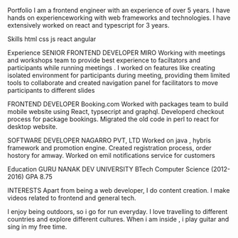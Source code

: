 Portfolio
I am a frontend engineer with an experience of over 5 years. I have hands on experienceworking with web frameworks and technologies. I have extensively worked on react and typescript for 3 years.

Skills
html css js react angular

Experience
SENIOR FRONTEND DEVELOPER
MIRO
Working with meetings and workshops team to provide best experience to faciltators and participants while running meetings . I worked on features like creating isolated environment for participants during meeting, providing them limited tools to collaborate and created navigation panel for facilitators to move participants to different slides

FRONTEND DEVELOPER
Booking.com
Worked with packages team to build mobile website using React, typsecript and graphql. Developerd checkout process for package bookings. Migrated the old code in perl to react for desktop website.

SOFTWARE DEVELOPER
NAGARRO PVT, LTD
Worked on java , hybris framework and promotion engine. Created registration process, order hostory for amway. Worked on emil notifications service for customers

Education
GURU NANAK DEV UNIVERSITY
BTech Computer Science (2012- 2016)
GPA 8.75

INTERESTS
Apart from being a web developer, I do content creation. I make videos related to frontend and general tech.

I enjoy being outdoors, so i go for run everyday. I love travelling to different countries and explore different cultures. When i am inside , i play guitar and sing in my free time.
